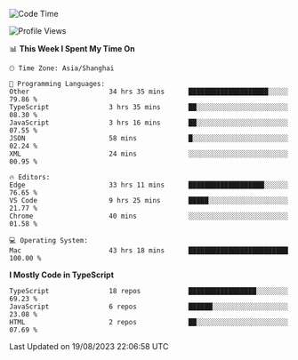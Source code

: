 <!--START_SECTION:waka-->
![Code Time](http://img.shields.io/badge/Code%20Time-5%2C016%20hrs%2037%20mins-blue)

![Profile Views](http://img.shields.io/badge/Profile%20Views-0-blue)

📊 **This Week I Spent My Time On** 

```text
🕑︎ Time Zone: Asia/Shanghai

💬 Programming Languages: 
Other                    34 hrs 35 mins      ████████████████████░░░░░   79.86 % 
TypeScript               3 hrs 35 mins       ██░░░░░░░░░░░░░░░░░░░░░░░   08.30 % 
JavaScript               3 hrs 16 mins       ██░░░░░░░░░░░░░░░░░░░░░░░   07.55 % 
JSON                     58 mins             █░░░░░░░░░░░░░░░░░░░░░░░░   02.24 % 
XML                      24 mins             ░░░░░░░░░░░░░░░░░░░░░░░░░   00.95 % 

🔥 Editors: 
Edge                     33 hrs 11 mins      ███████████████████░░░░░░   76.65 % 
VS Code                  9 hrs 25 mins       █████░░░░░░░░░░░░░░░░░░░░   21.77 % 
Chrome                   40 mins             ░░░░░░░░░░░░░░░░░░░░░░░░░   01.58 % 

💻 Operating System: 
Mac                      43 hrs 18 mins      █████████████████████████   100.00 % 
```

**I Mostly Code in TypeScript** 

```text
TypeScript               18 repos            █████████████████░░░░░░░░   69.23 % 
JavaScript               6 repos             ██████░░░░░░░░░░░░░░░░░░░   23.08 % 
HTML                     2 repos             ██░░░░░░░░░░░░░░░░░░░░░░░   07.69 % 
```




 Last Updated on 19/08/2023 22:06:58 UTC
<!--END_SECTION:waka-->
